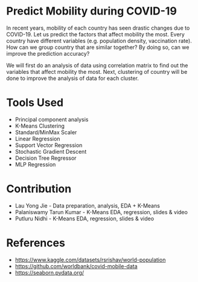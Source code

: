 # Predict Mobility during COVID-19
In recent years, mobility of each country has seen drastic changes due to COVID-19. Let us predict the factors that affect mobility the most. Every country have different variables (e.g. population density, vaccination rate). How can we group country that are similar together? By doing so, can we improve the prediction accuracy?

We will first do an analysis of data using correlation matrix to find out the variables that affect mobility the most. Next, clustering of country will be done to improve the analysis of data for each cluster.

# Tools Used
- Principal component analysis
- K-Means Clustering
- Standard/MinMax Scaler
- Linear Regression
- Support Vector Regression
- Stochastic Gradient Descent
- Decision Tree Regressor
- MLP Regression

# Contribution
- Lau Yong Jie - Data preparation, analysis, EDA + K-Means
- Palaniswamy Tarun Kumar - K-Means EDA, regression, slides & video
- Putluru Nidhi - K-Means EDA, regression, slides & video

# References
- https://www.kaggle.com/datasets/rsrishav/world-population
- https://github.com/worldbank/covid-mobile-data
- https://seaborn.pydata.org/
